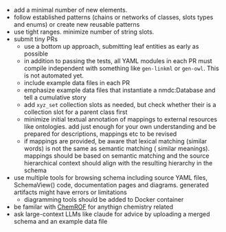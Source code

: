 - add a minimal number of new elements.
- follow established patterns (chains or networks of classes, slots types and enums) or create new reusable patterns
- use tight ranges. minimize number of string slots.
- submit tiny PRs
    - use a bottom up approach, submitting leaf entities as early as possible
    - in addition to passing the tests, all YAML modules in each PR must compile independent with something
      like `gen-linkml` or `gen-owl`. This is not automated yet.
    - include example data files in each PR
    - emphasize example data files that instantiate a nmdc:Database and tell a cumulative story
    - add `xyz_set` collection slots as needed, but check whether their is a collection slot for a parent class first
    - minimize initial textual annotation of mappings to external resources like ontologies. add just enough for your
      own understanding and be prepared for descriptions, mappings etc to be revised
    - if mappings are provided, be aware that lexical matching (similar words) is not the same as semantic matching (
      similar meanings). mappings should be based on semantic matching and the source hierarchical context should align
      with the resulting hierarchy in the schema
- use multiple tools for browsing schema including source YAML files, SchemaView() code, documentation pages and
  diagrams. generated artifacts might have errors or limitations
    - diagramming tools should be added to Docker container
- be familar with [ChemROF](https://chemkg.github.io/chemrof/) for anythign chemistry related
- ask large-context LLMs like claude for advice by uploading a merged schema and an example data file

